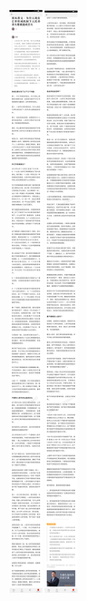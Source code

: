![](../../images/2016年11月/HF1126-周末荐文｜为什么现在汇率形成机制下人民币多头要被逼成空头.jpg)
![](../../images/2016年11月/HF1126-周末荐文｜为什么现在汇率形成机制下人民币多头要被逼成空头2.jpg)
